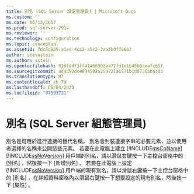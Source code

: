 ```yaml
---
title: 別名 (SQL Server 設定管理員) | Microsoft Docs
ms.custom: ''
ms.date: 06/13/2017
ms.prod: sql-server-2014
ms.reviewer: ''
ms.technology: configuration
ms.topic: conceptual
ms.assetid: 7dc5d029-a1ed-4c13-a5c2-2aafb0f7866f
author: stevestein
ms.author: sstein
ms.openlocfilehash: 939fddf3ff41466303aa77fd1e1b45b6aeafc65f
ms.sourcegitcommit: ad4d92dce894592a259721a1571b1d8736abacdb
ms.translationtype: MT
ms.contentlocale: zh-TW
ms.lasthandoff: 08/04/2020
ms.locfileid: "87593731"
---
```

# <a name="aliases-sql-server-configuration-manager"></a>別名 (SQL Server 組態管理員)
  別名是可用於進行連接的替代名稱。 別名會封裝連接字串的必要元素，並以使用者選擇的名稱來公開這些元素。 若要在此電腦上建立 [!INCLUDE[msCoName](../../includes/msconame-md.md)] [!INCLUDE[ssNoVersion](../../includes/ssnoversion-md.md)] 用戶端的別名，請以滑鼠右鍵按一下主控台窗格中的 [別名]  ，然後按一下 [新增別名]  。 若要在此電腦上設定 [!INCLUDE[ssNoVersion](../../includes/ssnoversion-md.md)] 用戶端的現有別名，請以滑鼠右鍵按一下主控台窗格中的 [別名]  ，在詳細資料窗格內以滑鼠右鍵按一下想要設定的現有別名，然後按一下 [屬性]  。  
  
  
